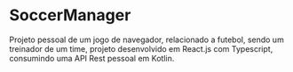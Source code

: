 # SoccerManager
Projeto pessoal de um jogo de navegador, relacionado a futebol, sendo um treinador de um time, projeto desenvolvido em React.js com Typescript, consumindo uma API Rest pessoal em Kotlin.
